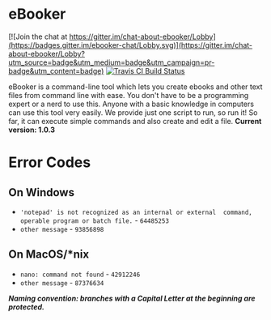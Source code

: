 # eBooker

[![Join the chat at https://gitter.im/chat-about-ebooker/Lobby](https://badges.gitter.im/ebooker-chat/Lobby.svg)](https://gitter.im/chat-about-ebooker/Lobby?utm_source=badge&utm_medium=badge&utm_campaign=pr-badge&utm_content=badge)
[![Travis CI Build Status](https://travis-ci.org/arch-master/eBooker.svg?branch=master)](https://travis-ci.org/arch-master/eBooker)

eBooker is a command-line tool which lets you create ebooks and other text files from command line with ease. You don't have to be a programming expert or a nerd to use this. Anyone with a basic knowledge in computers can use this tool very easily. We provide just one script to run, so run it! So far, it can execute simple commands and also create and edit a file.
**Current version: 1.0.3**

# Error Codes

## On Windows

* `'notepad' is not recognized as an internal or external  command, operable program or batch file.` - `64485253`
* `other message` - `93856898`

## On MacOS/\*nix

* `nano: command not found` - `42912246`
* `other message` - `87376634`

***Naming convention: branches with a Capital Letter at the beginning are protected.***
